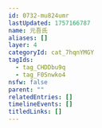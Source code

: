 ```yaml
---
id: 0732-mu824umr
lastUpdated: 1757166787
name: 元吾氏
aliases: []
layer: 4
categoryId: cat_7hqnYMGY
tagIds:
  - tag_CHDDbu9q
  - tag_F0Snwko4
nsfw: false
parent: ""
relatedEntries: []
timelineEvents: []
titledLinks: []
---
```


